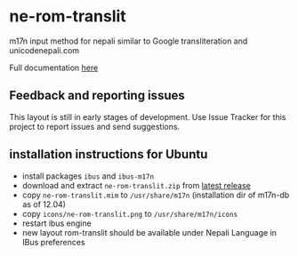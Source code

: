 ne-rom-translit
===========

m17n input method for nepali similar to  Google transliteration and unicodenepali.com

Full documentation [here](http://nepalitankan.blogspot.com/2013/11/ne-rom-translit.html)

## Feedback and reporting issues 
This layout is still in early stages of development. Use Issue Tracker for this project to report issues and send suggestions. 
 
## installation instructions for Ubuntu 
- install packages `ibus` and `ibus-m17n`
- download and extract `ne-rom-translit.zip` from [latest release](http://github.com/sapradhan/ne-rom-translit/releases)
- copy `ne-rom-translit.mim` to `/usr/share/m17n` (installation dir of m17n-db as of 12.04)
- copy `icons/ne-rom-translit.png` to `/usr/share/m17n/icons`
- restart ibus engine
- new layout rom-translit should be available under Nepali Language in IBus preferences

